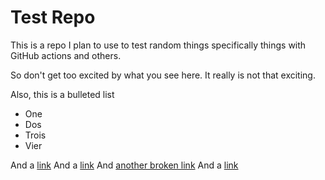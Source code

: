 # Test Repo

This is a repo I plan to use to test random things specifically things with GitHub actions and others.

So don't get too excited by what you see here. It really is not that exciting.

Also, this is a bulleted list
- One
- Dos
- Trois
- Vier

And a [link](https://www.arsenal.com/)
And a [link](https://www.arsenal.com/)
And [another broken link](https://github.com/pytorch/serve/blob/master/docs/FAQs.md)
And a [link](https://www.arsenal.com/)
